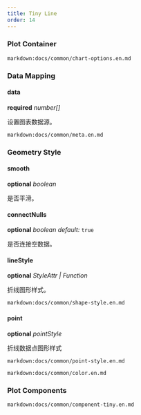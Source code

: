 ```yaml
---
title: Tiny Line
order: 14
---
```


### Plot Container

`markdown:docs/common/chart-options.en.md`

### Data Mapping

#### data

<description>**required** _number[]_</description>

设置图表数据源。

`markdown:docs/common/meta.en.md`

### Geometry Style

#### smooth

<description>**optional** _boolean_</description>

是否平滑。

#### connectNulls

<description>**optional** _boolean_ _default:_ `true`</description>

是否连接空数据。

#### lineStyle

<description>**optional** _StyleAttr | Function_</description>

折线图形样式。

`markdown:docs/common/shape-style.en.md`

#### point

<description>**optional** _pointStyle_</description>

折线数据点图形样式

`markdown:docs/common/point-style.en.md`

`markdown:docs/common/color.en.md`

### Plot Components

`markdown:docs/common/component-tiny.en.md`
